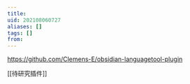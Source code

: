 ```yaml
---
title: 
uid: 202108060727
aliases: []
tags: []
from: 
---
```

https://github.com/Clemens-E/obsidian-languagetool-plugin

[[待研究插件]]